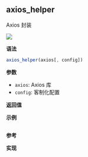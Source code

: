 ## axios_helper

Axios 封装

![](https://img.shields.io/badge/-Function-blue)

**语法**

```js
axios_helper(axios[, config])
```

**参数**

- `axios`: Axios 库
- `config`: 客制化配置

**返回值**

**示例**

```js

```

**参考**

**实现**

<CodeSwitcher :languages="{ln:'Langnang',lo:'Lodash',un:'Underscore'}">
<template v-slot:ln>

</template>
<template v-slot:lo>

</template>
<template v-slot:un>

</template>
</CodeSwitcher>
